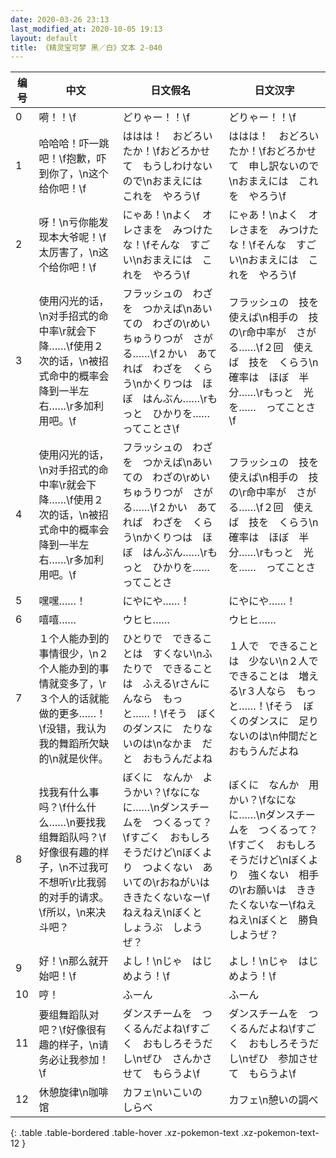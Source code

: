 ```yaml
---
date: 2020-03-26 23:13
last_modified_at: 2020-10-05 19:13
layout: default
title: 《精灵宝可梦 黑／白》文本 2-040
---
```

| 编号 | 中文 | 日文假名 | 日文汉字 |
| ---- | ---- | ---- | --- |
| 0 | 嗬！！\f | どりゃー！！\f | どりゃー！！\f |
| 1 | 哈哈哈！吓一跳吧！\f抱歉，吓到你了，\n这个给你吧！\f | ははは！　おどろいたか！\fおどろかせて　もうしわけないので\nおまえには　これを　やろう\f | ははは！　おどろいたか！\fおどろかせて　申し訳ないので\nおまえには　これを　やろう\f |
| 2 | 呀！\n亏你能发现本大爷呢！\f太厉害了，\n这个给你吧！\f | にゃあ！\nよく　オレさまを　みつけたな！\fそんな　すごい\nおまえには　これを　やろう\f | にゃあ！\nよく　オレさまを　みつけたな！\fそんな　すごい\nおまえには　これを　やろう\f |
| 3 | 使用闪光的话，\n对手招式的命中率\r就会下降……\f使用２次的话，\n被招式命中的概率会降到一半左右……\r多加利用吧。\f | フラッシュの　わざを　つかえば\nあいての　わざの\rめいちゅうりつが　さがる……\f２かい　あてれば　わざを　くらう\nかくりつは　ほぼ　はんぶん……\rもっと　ひかりを……　ってことさ\f | フラッシュの　技を　使えば\n相手の　技の\r命中率が　さがる……\f２回　使えば　技を　くらう\n確率は　ほぼ　半分……\rもっと　光を……　ってことさ\f |
| 4 | 使用闪光的话，\n对手招式的命中率\r就会下降……\f使用２次的话，\n被招式命中的概率会降到一半左右……\r多加利用吧。\f | フラッシュの　わざを　つかえば\nあいての　わざの\rめいちゅうりつが　さがる……\f２かい　あてれば　わざを　くらう\nかくりつは　ほぼ　はんぶん……\rもっと　ひかりを……　ってことさ | フラッシュの　技を　使えば\n相手の　技の\r命中率が　さがる……\f２回　使えば　技を　くらう\n確率は　ほぼ　半分……\rもっと　光を……　ってことさ |
| 5 | 嘿嘿……！ | にやにや……！ | にやにや……！ |
| 6 | 嘻嘻…… | ウヒヒ…… | ウヒヒ…… |
| 7 | １个人能办到的事情很少，\n２个人能办到的事情就变多了，\r３个人的话就能做的更多……！\f没错，我认为我的舞蹈所欠缺的\n就是伙伴。 | ひとりで　できることは　すくない\nふたりで　できることは　ふえる\rさんにんなら　もっと……！\fそう　ぼくのダンスに　たりないのは\nなかま　だと　おもうんだよね | １人で　できることは　少ない\n２人で　できることは　増える\r３人なら　もっと……！\fそう　ぼくのダンスに　足りないのは\n仲間だと　おもうんだよね |
| 8 | 找我有什么事吗？\f什么什么……\n要找我组舞蹈队吗？\f好像很有趣的样子，\n不过我可不想听\r比我弱的对手的请求。\f所以，\n来决斗吧？ | ぼくに　なんか　ようかい？\fなになに……\nダンスチームを　つくるって？\fすごく　おもしろそうだけど\nぼくより　つよくない　あいての\rおねがいは　ききたくないなー\fねえねえ\nぼくと　しょうぶ　しようぜ？ | ぼくに　なんか　用かい？\fなになに……\nダンスチームを　つくるって？\fすごく　おもしろそうだけど\nぼくより　強くない　相手の\rお願いは　ききたくないなー\fねえねえ\nぼくと　勝負しようぜ？ |
| 9 | 好！\n那么就开始吧！\f | よし！\nじゃ　はじめよう！\f | よし！\nじゃ　はじめよう！\f |
| 10 | 哼！ | ふーん | ふーん |
| 11 | 要组舞蹈队对吧？\f好像很有趣的样子，\n请务必让我参加！\f | ダンスチームを　つくるんだよね\fすごく　おもしろそうだし\nぜひ　さんかさせて　もらうよ\f | ダンスチームを　つくるんだよね\fすごく　おもしろそうだし\nぜひ　参加させて　もらうよ\f |
| 12 | 休憩旋律\n咖啡馆 | カフェ\nいこいの　しらべ | カフェ\n憩いの調べ |
{: .table .table-bordered .table-hover .xz-pokemon-text .xz-pokemon-text-12 }